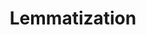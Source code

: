 ---
title: "Lemmatization"

categories: ['']

tags: ['Lemmatization']

arabic: ['التفريع', 'تجميع التصريفات القاموسية', 'الحصول على أصل الكلمة']

publishers: ['مقدمة في حوسبة اللغة العربية']

types: "word"

slug: ""
---
